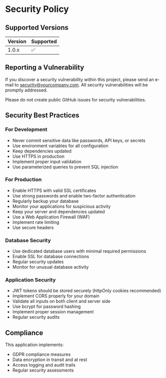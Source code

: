 # Security Policy

## Supported Versions

| Version | Supported          |
| ------- | ------------------ |
| 1.0.x   | :white_check_mark: |

## Reporting a Vulnerability

If you discover a security vulnerability within this project, please send an e-mail to security@yourcompany.com. All security vulnerabilities will be promptly addressed.

Please do not create public GitHub issues for security vulnerabilities.

## Security Best Practices

### For Development
- Never commit sensitive data like passwords, API keys, or secrets
- Use environment variables for all configuration
- Keep dependencies updated
- Use HTTPS in production
- Implement proper input validation
- Use parameterized queries to prevent SQL injection

### For Production
- Enable HTTPS with valid SSL certificates
- Use strong passwords and enable two-factor authentication
- Regularly backup your database
- Monitor your applications for suspicious activity
- Keep your server and dependencies updated
- Use a Web Application Firewall (WAF)
- Implement rate limiting
- Use secure headers

### Database Security
- Use dedicated database users with minimal required permissions
- Enable SSL for database connections
- Regular security updates
- Monitor for unusual database activity

### Application Security
- JWT tokens should be stored securely (httpOnly cookies recommended)
- Implement CORS properly for your domain
- Validate all inputs on both client and server side
- Use bcrypt for password hashing
- Implement proper session management
- Regular security audits

## Compliance

This application implements:
- GDPR compliance measures
- Data encryption in transit and at rest
- Access logging and audit trails
- Regular security assessments
